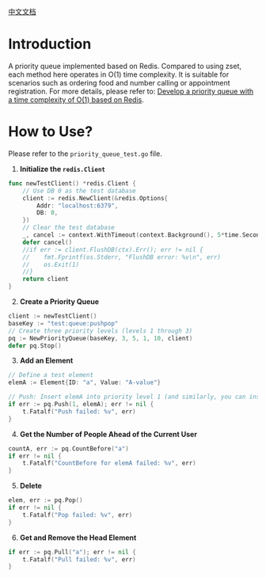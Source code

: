 [中文文档](./README_CN.md)
# Introduction
A priority queue implemented based on Redis. Compared to using zset, each method here operates in O(1) time complexity. It is suitable for scenarios such as ordering food and number calling or appointment registration. For more details, please refer to: [Develop a priority queue with a time complexity of O(1) based on Redis](https://juejin.cn/post/7468245032812167204).

# How to Use?
Please refer to the `priority_queue_test.go` file.

1. **Initialize the `redis.Client`**

```go
func newTestClient() *redis.Client {
    // Use DB 0 as the test database
    client := redis.NewClient(&redis.Options{
        Addr: "localhost:6379",
        DB: 0,
    })
    // Clear the test database
    _, cancel := context.WithTimeout(context.Background(), 5*time.Second)
    defer cancel()
    //if err := client.FlushDB(ctx).Err(); err != nil {
    //    fmt.Fprintf(os.Stderr, "FlushDB error: %v\n", err)
    //    os.Exit(1)
    //}
    return client
}
```

2. **Create a Priority Queue**
```go
client := newTestClient()
baseKey := "test:queue:pushpop"
// Create three priority levels (levels 1 through 3)
pq := NewPriorityQueue(baseKey, 3, 5, 1, 10, client)
defer pq.Stop()
```

3. **Add an Element**

```go
// Define a test element
elemA := Element{ID: "a", Value: "A-value"}

// Push: Insert elemA into priority level 1 (and similarly, you can insert other elements like elemB or elemC into different levels)
if err := pq.Push(1, elemA); err != nil {
    t.Fatalf("Push failed: %v", err)
}
```

4. **Get the Number of People Ahead of the Current User**

```go
countA, err := pq.CountBefore("a")
if err != nil {
    t.Fatalf("CountBefore for elemA failed: %v", err)
}
```

5. **Delete**

```go
elem, err := pq.Pop()
if err != nil {
    t.Fatalf("Pop failed: %v", err)
}
```

6. **Get and Remove the Head Element**

```go
if err := pq.Pull("a"); err != nil {
    t.Fatalf("Pull failed: %v", err)
}
```
